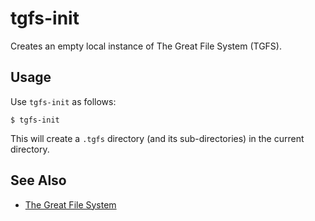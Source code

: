 # tgfs-init

Creates an empty local instance of The Great File System (TGFS).

## Usage

Use `tgfs-init` as follows:
```
$ tgfs-init
```

This will create a `.tgfs` directory (and its sub-directories) in the current directory.

## See Also
* [The Great File System](https://github.com/reiver/the-great-file-system)
